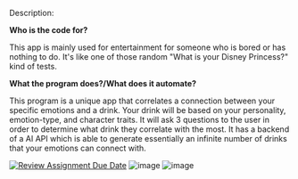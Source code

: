 Description:

**Who is the code for?**

This app is mainly used for entertainment for someone who is bored or has nothing to do. It's like one of those random "What is your Disney Princess?" kind of tests.

**What the program does?/What does it automate?**

This program is a unique app that correlates a connection between your specific emotions and a drink. Your drink will be based on your personality, emotion-type, and character traits. It will ask 3 questions to the user in order to determine what drink they correlate with the most. It has a backend of a AI API which is able to generate essentially an infinite number of drinks that your emotions can connect with. 

[![Review Assignment Due Date](https://classroom.github.com/assets/deadline-readme-button-22041afd0340ce965d47ae6ef1cefeee28c7c493a6346c4f15d667ab976d596c.svg)](https://classroom.github.com/a/Y49tTL6w)
![image](https://github.com/user-attachments/assets/017c3814-4514-4b9f-9ff8-16273f2a9191)
![image](https://github.com/user-attachments/assets/9f36a324-9540-4495-8436-b8a02b38fb6a)
